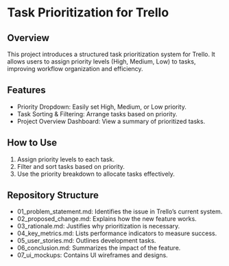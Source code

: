 # Task Prioritization for Trello

## Overview
This project introduces a structured task prioritization system for Trello. It allows users to assign priority levels (High, Medium, Low) to tasks, improving workflow organization and efficiency.

## Features
- Priority Dropdown: Easily set High, Medium, or Low priority.
- Task Sorting & Filtering: Arrange tasks based on priority.
- Project Overview Dashboard: View a summary of prioritized tasks.

## How to Use
1. Assign priority levels to each task.
2. Filter and sort tasks based on priority.
3. Use the priority breakdown to allocate tasks effectively.

## Repository Structure
- 01_problem_statement.md: Identifies the issue in Trello’s current system.
- 02_proposed_change.md: Explains how the new feature works.
- 03_rationale.md: Justifies why prioritization is necessary.
- 04_key_metrics.md: Lists performance indicators to measure success.
- 05_user_stories.md: Outlines development tasks.
- 06_conclusion.md: Summarizes the impact of the feature.
- 07_ui_mockups: Contains UI wireframes and designs.


